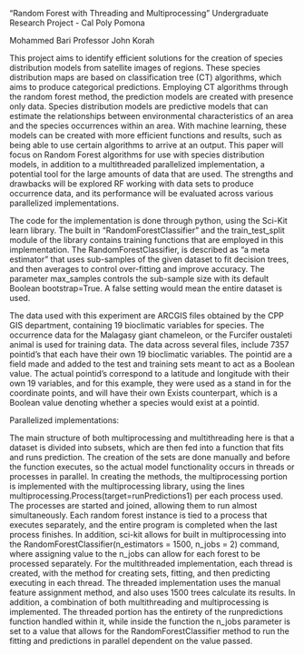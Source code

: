 “Random Forest with Threading and Multiprocessing”
Undergraduate Research Project - Cal Poly Pomona

Mohammed Bari
Professor John Korah

This project aims to identify efficient solutions for the creation of species distribution models from satellite images of regions. These species distribution maps are based on classification tree (CT) algorithms, which aims to produce categorical predictions. Employing CT algorithms through the random forest method, the prediction models are created with presence only data. Species distribution models are predictive models that can estimate the relationships between environmental characteristics of an area and the species occurrences within an area. With machine learning, these models can be created with more efficient functions and results, such as being able to use certain algorithms to arrive at an output. This paper will focus on Random Forest algorithms for use with species distribution models, in addition to a multithreaded parallelized implementation, a potential tool for the large amounts of data that are used. The strengths and drawbacks will be explored RF working with data sets to produce occurrence data, and its performance will be evaluated across various parallelized implementations.

The code for the implementation is done through python, using the Sci-Kit learn library. The built in “RandomForestClassifier” and the train_test_split module of the library contains training functions that are employed in this implementation. The RandomForestClassifier, is described as “a meta estimator” that uses sub-samples of the given dataset to fit decision trees, and then averages to control over-fitting and improve accuracy. The parameter max_samples controls the sub-sample size with its  default Boolean bootstrap=True. A false setting would mean the entire dataset is used.

The data used with this experiment are ARCGIS files obtained by the CPP GIS department, containing 19 bioclimatic variables for species. The occurrence data for the Malagasy giant chameleon, or the Furcifer oustaleti animal is used for training data. The data across several files, include 7357 pointid’s that each have their own 19 bioclimatic variables. The pointid are a field made and added to the test and training sets meant to act as a Boolean value. The actual pointid’s correspond to a latitude and longitude with their own 19 variables, and for this example, they were used as a stand in for the coordinate points, and will have their own Exists counterpart, which is a Boolean value denoting whether a species would exist at a pointid.

Parallelized implementations:

The main structure of both multiprocessing and multithreading here is that a dataset is divided into subsets, which are then fed into a function that fits and runs prediction. The creation of the sets are done manually and before the function executes, so the actual model functionality occurs in threads or processes in parallel.
In creating the methods, the multiprocessing portion is implemented with the multiprocessing library, using the lines multiprocessing.Process(target=runPredictions1) per each process used. The processes are started and joined, allowing them to run almost simultaneously. Each random forest instance is tied to a process that executes separately, and the entire program is completed when the last process finishes. In addition, sci-kit allows for built in multiprocessing into the RandomForestClassifier(n_estimators = 1500, n_jobs = 2) command, where assigning value to the n_jobs can allow for each forest to be processed separately.
For the multithreaded implementation, each thread is created, with the method for creating sets, fitting, and then predicting executing in each thread. The threaded implementation uses the manual feature assignment method, and also uses 1500 trees calculate its results.
In addition, a combination of both multithreading and multiprocessing is implemented. The threaded portion has the entirety of the runpredictions function handled within it, while inside the function the n_jobs parameter is set to a value that allows for the RandomForestClassifier method to run the fitting and predictions in parallel dependent on the value passed.
